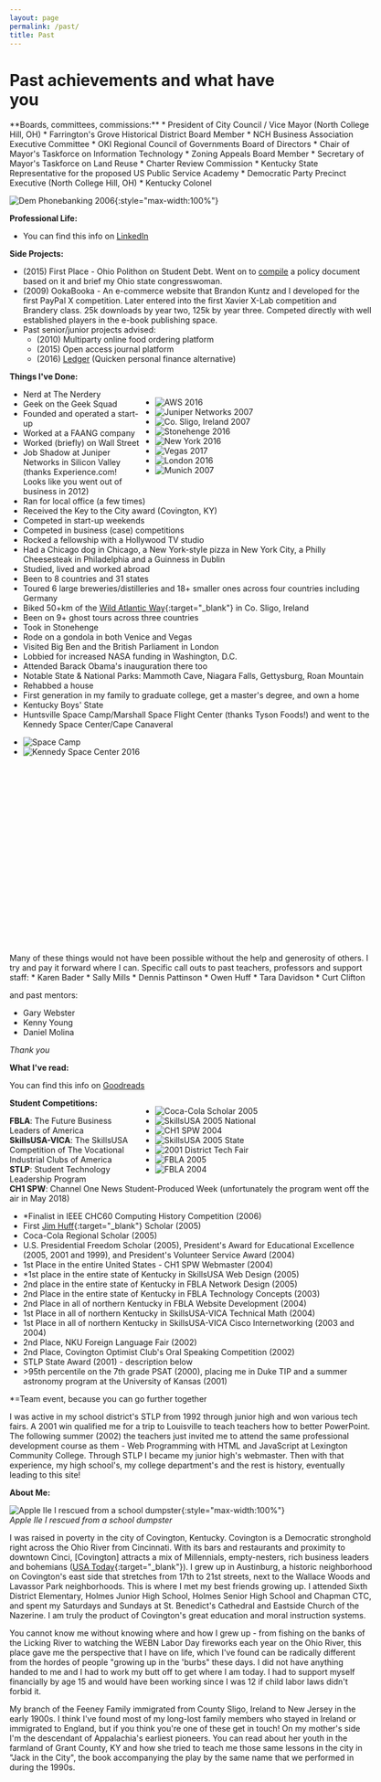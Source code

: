 ```yaml
---
layout: page
permalink: /past/
title: Past
---
```

# Past achievements and what have you

<section id="post" markdown="1" style="min-width: 635px;">
**Boards, committees, commissions:**
* President of City Council / Vice Mayor (North College Hill, OH)
* Farrington's Grove Historical District Board Member
* NCH Business Association Executive Committee
* OKI Regional Council of Governments Board of Directors
* Chair of Mayor's Taskforce on Information Technology
* Zoning Appeals Board Member
* Secretary of Mayor's Taskforce on Land Reuse
* Charter Review Commission
* Kentucky State Representative for the proposed US Public Service Academy
* Democratic Party Precinct Executive (North College Hill, OH)
* Kentucky Colonel

![Dem Phonebanking 2006](/assets/img/phonebanking06.jpg "Dem Phonebanking 2006"){:style="max-width:100%"}

**Professional Life:**
* You can find this info on [LinkedIn](https://www.linkedin.com/in/seanfromit)

**Side Projects:**
* (2015) First Place - Ohio Polithon on Student Debt. Went on to [compile](https://docs.google.com/document/d/1E_I5Ec3x-YKj3f8LDv7QesCn2PTkgpeSV3q_4YqvrjI/edit?usp=sharing) a policy document based on it and brief my Ohio state congresswoman.
* (2009) OokaBooka - An e-commerce website that Brandon Kuntz and I developed for the first PayPal X competition. Later entered into the first Xavier X-Lab competition and Brandery class. 25k downloads by year two, 125k by year three. Competed directly with well established players in the e-book publishing space.
* Past senior/junior projects advised:
    * (2010) Multiparty online food ordering platform
    * (2015) Open access journal platform
    * (2016) [Ledger](https://github.com/Ledger-Software) (Quicken personal finance alternative)

**Things I've Done:**

<div style="float:right;">
	<ul class="polaroids" style="width: 380px;">
		<li>
			<span title="AWS 2016"><img alt="AWS 2016" src="/assets/img/20160818_195056_web.jpg" /></span>
		</li>
		<li class="messy">
			<span title="Juniper Networks 2007"><img alt="Juniper Networks 2007" src="/assets/img/DSCF0812.jpg" /></span>
		</li>
		<li class="messy2">
			<span title="Co. Sligo, Ireland 2007"><img alt="Co. Sligo, Ireland 2007" src="/assets/img/DSCF0588.jpg" /></span>
		</li>
		<li>
			<span title="Stonehenge 2016"><img alt="Stonehenge 2016" src="/assets/img/20161008_163453.jpg" /></span>
		</li>
		<li class="messy">
			<span title="New York 2016"><img alt="New York 2016" src="/assets/img/20160702_123509.jpg" /></span>
		</li>
		<li>
			<span title="Vegas 2017"><img alt="Vegas 2017" src="/assets/img/IMG_20170215_184113.jpg" /></span>
		</li>
		<li class="messy3">
			<span title="London 2016"><img alt="London 2016" src="/assets/img/20161008_100129.jpg" /></span>
		</li>
		<li class="messy2">
			<span title="Munich 2007"><img alt="Munich 2007" src="/assets/img/n29200065_30196426_4646.jpg" /></span>
		</li>
	</ul>
</div>

* Nerd at The Nerdery
* Geek on the Geek Squad
* Founded and operated a start-up
* Worked at a FAANG company
* Worked (briefly) on Wall Street
* Job Shadow at Juniper Networks in Silicon Valley (thanks Experience.com! Looks like you went out of business in 2012)
* Ran for local office (a few times)
* Received the Key to the City award (Covington, KY)
* Competed in start-up weekends
* Competed in business (case) competitions
* Rocked a fellowship with a Hollywood TV studio
* Had a Chicago dog in Chicago, a New York-style pizza in New York City, a Philly Cheesesteak in Philadelphia and a Guinness in Dublin
* Studied, lived and worked abroad
* Been to 8 countries and 31 states
* Toured 6 large breweries/distilleries and 18+ smaller ones across four countries including Germany
* Biked 50+km of the [Wild Atlantic Way](https://www.wildatlanticway.com){:target="_blank"} in Co. Sligo, Ireland
* Been on 9+ ghost tours across three countries
* Took in Stonehenge
* Rode on a gondola in both Venice and Vegas
* Visited Big Ben and the British Parliament in London
* Lobbied for increased NASA funding in Washington, D.C.
* Attended Barack Obama's inauguration there too
* Notable State & National Parks: Mammoth Cave, Niagara Falls, Gettysburg, Roan Mountain
* Rehabbed a house
* First generation in my family to graduate college, get a master's degree, and own a home
* Kentucky Boys' State
* Huntsville Space Camp/Marshall Space Flight Center (thanks Tyson Foods!) and went to the Kennedy Space Center/Cape Canaveral

<ul class="polaroids" style="width: 100%">
	<li>
		<span title="Space Camp 1996"><img alt="Space Camp" src="/assets/img/spacecamp.jpg" /></span>
	</li>
	<li>
		<span class="verticalPolaroid" title="Kennedy Space Center 2016"><img alt="Kennedy Space Center 2016" src="/assets/img/20160625_161633.jpg" /></span>
	</li>
</ul>
<div style="height: 330px;">&nbsp;</div>
Many of these things would not have been possible without the help and generosity of others.
I try and pay it forward where I can. Specific call outs to past teachers, professors and support staff:
* Karen Bader
* Sally Mills
* Dennis Pattinson
* Owen Huff
* Tara Davidson
* Curt Clifton

and past mentors:
* Gary Webster
* Kenny Young
* Daniel Molina

*Thank you <i class="fas fa-heart"></i>*

**What I've read:**

You can find this info on [Goodreads](https://www.goodreads.com/review/list/1509252?shelf=business)

<div style="float:right;">
	<ul class="polaroids" style="width: 380px;">
		<li>
			<span title="Coca-Cola Scholar 2005"><img alt="Coca-Cola Scholar 2005" src="/assets/img/100_0876.JPG" /></span>
		</li>
		<li>
			<span title="SkillsUSA 2005 National"><img alt="SkillsUSA 2005 National" src="/assets/img/100_1391.JPG" /></span>
		</li>
		<li class="messy">
			<span title="CH1 SPW 2004"><img alt="CH1 SPW 2004" src="/assets/img/office.jpg" /></span>
		</li>
		<li>
			<span title="SkillsUSA 2005 State"><img alt="SkillsUSA 2005 State" src="/assets/img/web-design-photo-2005.jpg" /></span>
		</li>
		<li>
			<span title="2001 District Tech Fair"><img alt="2001 District Tech Fair" src="/assets/img/district-tech-fair-2001.jpg" /></span>
		</li>
		<li class="messy2">
			<span title="FBLA 2005"><img alt="FBLA 2005" src="/assets/img/100_0838.JPG" /></span>
		</li>
		<li class="messy3">
			<span title="FBLA 2004"><img alt="FBLA 2004" src="/assets/img/010_7A1.jpg" /></span>
		</li>
	</ul>
</div>

**Student Competitions:**

**FBLA**: The Future Business Leaders of America
<br />
**SkillsUSA-VICA**: The SkillsUSA Competition of The Vocational Industrial Clubs of America
<br />
**STLP**: Student Technology Leadership Program
<br />
**CH1 SPW**: Channel One News Student-Produced Week (unfortunately the program went off the air in May 2018)

* *Finalist in IEEE CHC60 Computing History Competition (2006)
* First [Jim Huff](https://www.huff.com){:target="_blank"} Scholar (2005)
* Coca-Cola Regional Scholar (2005)
* U.S. Presidential Freedom Scholar (2005), President's Award for Educational Excellence (2005, 2001 and 1999), and President's Volunteer Service Award (2004)
* 1st Place in the entire United States - CH1 SPW Webmaster (2004)
* *1st place in the entire state of Kentucky in SkillsUSA Web Design (2005)
* 2nd place in the entire state of Kentucky in FBLA Network Design (2005)
* 2nd Place in the entire state of Kentucky in FBLA Technology Concepts (2003)
* 2nd Place in all of northern Kentucky in FBLA Website Development (2004)
* 1st Place in all of northern Kentucky in SkillsUSA-VICA Technical Math (2004)
* 1st Place in all of northern Kentucky in SkillsUSA-VICA Cisco Internetworking (2003 and 2004)
* 2nd Place, NKU Foreign Language Fair (2002)
* 2nd Place, Covington Optimist Club's Oral Speaking Competition (2002)
* STLP State Award (2001) - description below
* &gt;95th percentile on the 7th grade PSAT (2000), placing me in Duke TIP and a summer astronomy program at the University of Kansas (2001)

*=Team event, because you can go further together

I was active in my school district's STLP from 1992 through junior high and won various tech fairs.
A 2001 win qualified me for a trip to Louisville to teach teachers how to better PowerPoint.
The following summer (2002) the teachers just invited me to attend the same professional development course as them - Web Programming with HTML and JavaScript at Lexington Community College.
Through STLP I became my junior high's webmaster. Then with that experience, my high school's, my college department's and the rest is history, eventually leading to this site!

**About Me:**

![Apple IIe I rescued from a school dumpster](/assets/img/1933750_503679640093_8412_n.jpg){:style="max-width:100%"}
<br />
*Apple IIe I rescued from a school dumpster*

I was raised in poverty in the city of Covington, Kentucky.
Covington is a Democratic stronghold right across the Ohio River from Cincinnati.
With its bars and restaurants and proximity to downtown Cinci, [Covington] attracts a mix of Millennials, empty-nesters, rich business leaders and bohemians ([USA Today](https://www.usatoday.com/story/news/politics/2018/10/02/kavanaugh-covington-kentucky-takes-action-bed-sheets/1501335002/){:target="_blank"}).
I grew up in Austinburg, a historic neighborhood on Covington's east side that stretches from 17th to 21st streets, next to the Wallace Woods and Lavassor Park neighborhoods.
This is where I met my best friends growing up.
I attended Sixth District Elementary, Holmes Junior High School, Holmes Senior High School and Chapman CTC, and spent my Saturdays and Sundays at St. Benedict's Cathedral and Eastside Church of the Nazerine.
I am truly the product of Covington's great education and moral instruction systems.

You cannot know me without knowing where and how I grew up - from fishing on the banks of the Licking River to watching the WEBN Labor Day fireworks each year on the Ohio River, this place gave me the perspective that I have on life, which I've found can be radically different from the hordes of people "growing up in the 'burbs" these days.
I did not have anything handed to me and I had to work my butt off to get where I am today.
I had to support myself financially by age 15 and would have been working since I was 12 if child labor laws didn't forbid it. 

My branch of the Feeney Family immigrated from County Sligo, Ireland to New Jersey in the early 1900s. I think I've found most of my long-lost family members who stayed in Ireland or immigrated to England, but if you think you're one of these get in touch!
On my mother's side I'm the descendant of Appalachia's earliest pioneers. You can read about her youth in the farmland of Grant County, KY and how she tried to teach me those same lessons in the city in "Jack in the City", the book accompanying the play by the same name that we performed in during the 1990s.
</section>